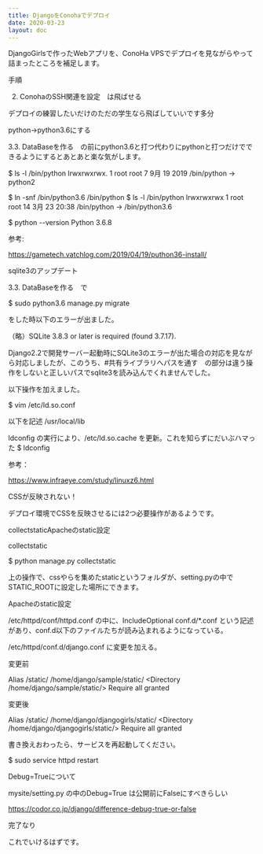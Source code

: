 ```yaml
---
title: DjangoをConohaでデプロイ
date: 2020-03-23
layout: doc
---
```


DjangoGirlsで作ったWebアプリを、ConoHa VPSでデプロイを見ながらやって詰まったところを補足します。

手順

2. ConohaのSSH関連を設定　は飛ばせる

デプロイの練習したいだけのただの学生なら飛ばしていいです多分

python→python3.6にする

3.3. DataBaseを作る　の前にpython3.6と打つ代わりにpythonと打つだけでできるようにするとあとあと楽な気がします。

$ ls -l /bin/python
lrwxrwxrwx. 1 root root 7  9月 19  2019 /bin/python -> python2

$ ln -snf /bin/python3.6 /bin/python
$ ls -l /bin/python
lrwxrwxrwx 1 root root 14  3月 23 20:38 /bin/python -> /bin/python3.6

$ python --version
Python 3.6.8

参考:

https://gametech.vatchlog.com/2019/04/19/puthon36-install/

sqlite3のアップデート

3.3. DataBaseを作る　で

$ sudo python3.6 manage.py migrate

をした時以下のエラーが出ました。

（略）SQLite 3.8.3 or later is required (found 3.7.17).

Django2.2で開発サーバー起動時にSQLite3のエラーが出た場合の対応を見ながら対応しましたが、このうち、#共有ライブラリへパスを通す　の部分は違う操作をしないと正しいパスでsqlite3を読み込んでくれませんでした。

以下操作を加えました。

$ vim /etc/ld.so.conf

以下を記述
/usr/local/lib 

ldconfig の実行により、/etc/ld.so.cache を更新。これを知らずにだいぶハマった
$ ldconfig

参考：

https://www.infraeye.com/study/linuxz6.html

CSSが反映されない！

デプロイ環境でCSSを反映させるには2つ必要操作があるようです。

collectstaticApacheのstatic設定

collectstatic

$ python manage.py collectstatic

上の操作で、cssやらを集めたstaticというフォルダが、setting.pyの中でSTATIC_ROOTに設定した場所にできます。

Apacheのstatic設定

/etc/httpd/conf/httpd.conf の中に、IncludeOptional conf.d/*.conf という記述があり、conf.d以下のファイルたちが読み込まれるようになっている。

/etc/httpd/conf.d/django.conf に変更を加える。

変更前

Alias /static/ /home/django/sample/static/
<Directory /home/django/sample/static/>
    Require all granted
</Directory>

変更後

Alias /static/ /home/django/djangogirls/static/
<Directory /home/django/djangogirls/static/>
    Require all granted
</Directory>

書き換えおわったら、サービスを再起動してください。

$ sudo service httpd restart

Debug=Trueについて

mysite/setting.py の中のDebug=True は公開前にFalseにすべきらしい

https://codor.co.jp/django/difference-debug-true-or-false

完了なり

これでいけるはずです。